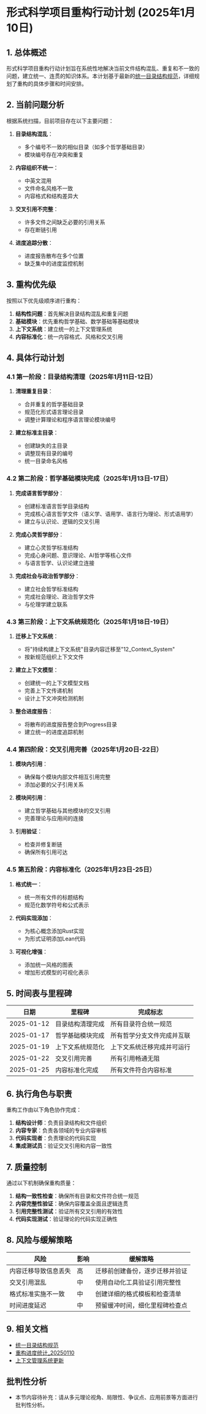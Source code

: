 # 形式科学项目重构行动计划 (2025年1月10日)

## 1. 总体概述

形式科学项目重构行动计划旨在系统性地解决当前文件结构混乱、重复和不一致的问题，建立统一、连贯的知识体系。本计划基于最新的[统一目录结构规范](./统一目录结构规范.md)，详细规划了重构的具体步骤和时间安排。

## 2. 当前问题分析

根据系统扫描，目前项目存在以下主要问题：

1. **目录结构混乱**：
   - 多个编号不一致的相似目录（如多个哲学基础目录）
   - 模块编号存在冲突和重复

2. **内容组织不统一**：
   - 中英文混用
   - 文件命名风格不一致
   - 内容格式和结构差异大

3. **交叉引用不完整**：
   - 许多文件之间缺乏必要的引用关系
   - 存在断链引用

4. **进度追踪分散**：
   - 进度报告散布在多个位置
   - 缺乏集中的进度监控机制

## 3. 重构优先级

按照以下优先级顺序进行重构：

1. **结构性问题**：首先解决目录结构混乱和重复问题
2. **基础模块**：优先重构哲学基础、数学基础等基础模块
3. **上下文系统**：建立统一的上下文管理系统
4. **内容标准化**：统一内容格式、风格和交叉引用

## 4. 具体行动计划

### 4.1 第一阶段：目录结构清理（2025年1月11日-12日）

1. **清理重复目录**：
   - 合并重复的哲学基础目录
   - 规范化形式语言理论目录
   - 调整计算理论和程序语言理论模块编号

2. **建立标准主目录**：
   - 创建缺失的主目录
   - 调整现有目录的编号
   - 统一目录命名风格

### 4.2 第二阶段：哲学基础模块完成（2025年1月13日-17日）

1. **完成语言哲学部分**：
   - 创建标准语言哲学目录结构
   - 完成核心语言哲学文件（语义学、语用学、语言行为理论、形式语用学）
   - 建立与认识论、逻辑的交叉引用

2. **完成心灵哲学部分**：
   - 建立心灵哲学标准结构
   - 完成心身问题、意识理论、AI哲学等核心文件
   - 与语言哲学、认识论建立连接

3. **完成社会与政治哲学部分**：
   - 建立社会哲学标准结构
   - 完成社会理论、政治哲学文件
   - 与伦理学建立联系

### 4.3 第三阶段：上下文系统规范化（2025年1月18日-19日）

1. **迁移上下文系统**：
   - 将"持续构建上下文系统"目录内容迁移至"12_Context_System"
   - 按新规范组织上下文文件

2. **建立上下文模型**：
   - 创建统一的上下文模型文档
   - 完善上下文传递机制
   - 设计上下文冲突检测机制

3. **整合进度报告**：
   - 将散布的进度报告整合到Progress目录
   - 建立统一的进度追踪机制

### 4.4 第四阶段：交叉引用完善（2025年1月20日-22日）

1. **模块内引用**：
   - 确保每个模块内部文件相互引用完整
   - 添加必要的父子引用关系

2. **模块间引用**：
   - 建立哲学基础与其他模块的交叉引用
   - 完善理论与应用间的连接

3. **引用验证**：
   - 检查并修复断链
   - 确保所有引用可达

### 4.5 第五阶段：内容标准化（2025年1月23日-25日）

1. **格式统一**：
   - 统一所有文件的标题结构
   - 规范化数学符号和公式表示

2. **代码实现添加**：
   - 为核心概念添加Rust实现
   - 为形式证明添加Lean代码

3. **可视化增强**：
   - 添加统一风格的图表
   - 增加形式模型的可视化表示

## 5. 时间表与里程碑

| 日期 | 里程碑 | 完成标志 |
|------|-------|---------|
| 2025-01-12 | 目录结构清理完成 | 所有目录符合统一规范 |
| 2025-01-17 | 哲学基础模块完成 | 所有哲学分支文件完成并互联 |
| 2025-01-19 | 上下文系统规范化 | 上下文系统迁移完成并可运行 |
| 2025-01-22 | 交叉引用完善 | 所有引用畅通无阻 |
| 2025-01-25 | 内容标准化完成 | 所有文件符合内容标准 |

## 6. 执行角色与职责

重构工作由以下角色协作完成：

1. **结构设计师**：负责目录结构和文件组织
2. **内容专家**：负责各领域的专业内容审核
3. **代码实现者**：负责理论的代码实现
4. **集成测试员**：验证交叉引用和内容一致性

## 7. 质量控制

通过以下机制确保重构质量：

1. **结构一致性检查**：确保所有目录和文件符合统一规范
2. **内容完整性验证**：确保内容覆盖全面且逻辑连贯
3. **引用完整性测试**：验证所有交叉引用的有效性
4. **代码实现测试**：验证理论的代码实现正确性

## 8. 风险与缓解策略

| 风险 | 影响 | 缓解策略 |
|------|------|---------|
| 内容迁移导致信息丢失 | 高 | 迁移前创建备份，逐步迁移并验证 |
| 交叉引用混乱 | 中 | 使用自动化工具验证引用完整性 |
| 格式标准实施不一致 | 中 | 创建详细的格式模板和检查清单 |
| 时间进度延迟 | 中 | 预留缓冲时间，细化里程碑检查点 |

## 9. 相关文档

- [统一目录结构规范](./统一目录结构规范.md)
- [重构进度统计_20250110](./重构进度统计_20250110.md)
- [上下文管理系统更新](./持续构建上下文系统/上下文管理系统更新_20250110.md)


## 批判性分析

- 本节内容待补充：请从多元理论视角、局限性、争议点、应用前景等方面进行批判性分析。
